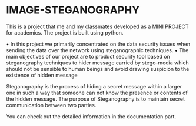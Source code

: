# IMAGE-STEGANOGRAPHY

This is a project that me and my classmates developed as a MINI PROJECT for academics.
The project is built using python.

•	In this project we primarily concentrated on the data security issues when sending the data over the network using steganographic techniques.
•	The main objectives of our project are to product security tool based on steganography techniques to hider message carried by stego-media which should not be sensible to human beings and avoid drawing suspicion to the existence of hidden message


Steganography is the process of hiding a secret message within a larger one in such a way that someone can not know the presence or contents of the hidden message. The purpose of Steganography is to maintain secret communication between two parties.

You can check out the detailed information in the documentation part.

